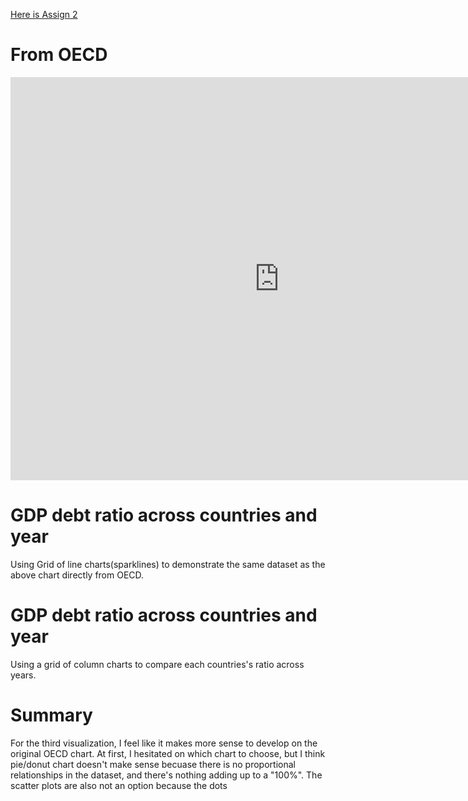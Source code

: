 [Here is Assign 2](/datavis2.md)

# From OECD
<iframe src="https://data.oecd.org/chart/69B7" width="860" height="645" style="border: 0" mozallowfullscreen="true" webkitallowfullscreen="true" allowfullscreen="true"><a href="https://data.oecd.org/chart/69B7" target="_blank">OECD Chart: General government debt, Total, % of GDP, Annual, 2019</a></iframe>

# GDP debt ratio across countries and year 
Using Grid of line charts(sparklines) to demonstrate the same dataset as the above chart directly from OECD. 
<div class="flourish-embed flourish-chart" data-src="visualisation/4274698"><script src="https://public.flourish.studio/resources/embed.js"></script></div>

# GDP debt ratio across countries and year
Using a grid of column charts to compare each countries's ratio across years.
<div class="flourish-embed flourish-chart" data-src="visualisation/4274811"><script src="https://public.flourish.studio/resources/embed.js"></script></div>

# Summary
For the third visualization, I feel like it makes more sense to develop on the original OECD chart. At first, I hesitated on which chart to choose, but I think pie/donut chart doesn't make sense becuase there is no proportional relationships in the dataset, and there's nothing adding up to a "100%". The scatter plots are also not an option because the dots
